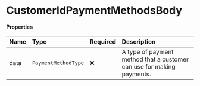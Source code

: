 # CustomerIdPaymentMethodsBody

**Properties**

| Name | Type                | Required | Description                                                           |
| :--- | :------------------ | :------- | :-------------------------------------------------------------------- |
| data | `PaymentMethodType` | ❌       | A type of payment method that a customer can use for making payments. |
